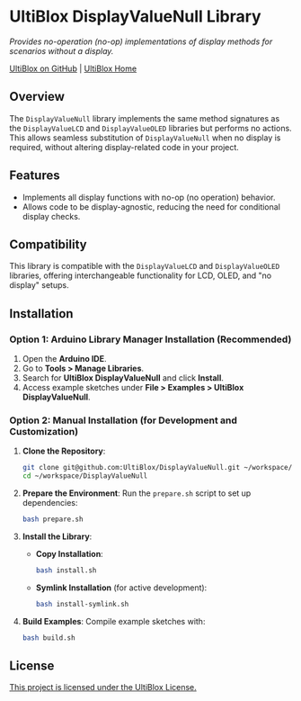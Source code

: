 # UltiBlox DisplayValueNull Library

*Provides no-operation (no-op) implementations of display methods for scenarios without a display.*

[UltiBlox on GitHub](https://github.com/UltiBlox/DisplayValueNull) | [UltiBlox Home](https://ultiblox.org)

## Overview

The `DisplayValueNull` library implements the same method signatures as the `DisplayValueLCD` and `DisplayValueOLED` libraries but performs no actions. This allows seamless substitution of `DisplayValueNull` when no display is required, without altering display-related code in your project.

## Features

- Implements all display functions with no-op (no operation) behavior.
- Allows code to be display-agnostic, reducing the need for conditional display checks.

## Compatibility

This library is compatible with the `DisplayValueLCD` and `DisplayValueOLED` libraries, offering interchangeable functionality for LCD, OLED, and "no display" setups.

## Installation

### Option 1: Arduino Library Manager Installation (Recommended)

1. Open the **Arduino IDE**.
2. Go to **Tools > Manage Libraries**.
3. Search for **UltiBlox DisplayValueNull** and click **Install**.
4. Access example sketches under **File > Examples > UltiBlox DisplayValueNull**.

### Option 2: Manual Installation (for Development and Customization)

1. **Clone the Repository**:

   ```bash
   git clone git@github.com:UltiBlox/DisplayValueNull.git ~/workspace/DisplayValueNull
   cd ~/workspace/DisplayValueNull
   ```

2. **Prepare the Environment**:
   Run the `prepare.sh` script to set up dependencies:

   ```bash
   bash prepare.sh
   ```

3. **Install the Library**:

   - **Copy Installation**:

     ```bash
     bash install.sh
     ```
   - **Symlink Installation** (for active development):

     ```bash
     bash install-symlink.sh
     ```

4. **Build Examples**:
   Compile example sketches with:

   ```bash
   bash build.sh
   ```

## License

[This project is licensed under the UltiBlox License.](https://ultiblox.org/license)
